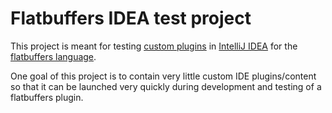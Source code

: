 # Flatbuffers IDEA test project

This project is meant for testing
[custom plugins](https://www.jetbrains.org/intellij/sdk/docs/reference_guide/custom_language_support.html) 
in [IntelliJ IDEA](https://www.jetbrains.com/idea/)
for the [flatbuffers language](https://google.github.io/flatbuffers/).

One goal of this project is to contain very little custom IDE plugins/content so that it can be launched very quickly 
during development and testing of a flatbuffers plugin.
